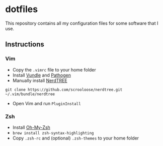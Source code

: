 # dotfiles

This repository contains all my configuration files for some software that I use.

## Instructions

### Vim

* Copy the `.vimrc` file to your home folder
* Install [Vundle](https://github.com/VundleVim/Vundle.vim) and [Pathogen](https://github.com/tpope/vim-pathogen)
* Manually install [NerdTREE](https://github.com/scrooloose/nerdtree)

`git clone https://github.com/scrooloose/nerdtree.git ~/.vim/bundle/nerdtree`
* Open Vim and run `PluginInstall`

### Zsh

* Install [Oh-My-Zsh](https://github.com/robbyrussell/oh-my-zsh)
* `brew install zsh-syntax-highlighting`
* Copy `.zsh-rc` and (optional) `.zsh-themes` to your home folder
